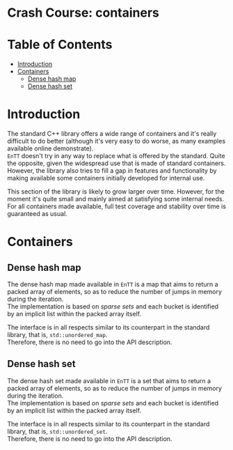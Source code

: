 # Crash Course: containers

<!--
@cond TURN_OFF_DOXYGEN
-->
# Table of Contents

* [Introduction](#introduction)
* [Containers](#containers)
  * [Dense hash map](#dense-hash-map)
  * [Dense hash set](#dense-hash-set)

<!--
@endcond TURN_OFF_DOXYGEN
-->

# Introduction

The standard C++ library offers a wide range of containers and it's really
difficult to do better (although it's very easy to do worse, as many examples
available online demonstrate).<br/>
`EnTT` doesn't try in any way to replace what is offered by the standard. Quite
the opposite, given the widespread use that is made of standard containers.<br/>
However, the library also tries to fill a gap in features and functionality by
making available some containers initially developed for internal use.

This section of the library is likely to grow larger over time. However, for the
moment it's quite small and mainly aimed at satisfying some internal needs.<br/>
For all containers made available, full test coverage and stability over time is
guaranteed as usual.

# Containers

## Dense hash map

The dense hash map made available in `EnTT` is a map that aims to return a
packed array of elements, so as to reduce the number of jumps in memory during
the iteration.<br/>
The implementation is based on _sparse sets_ and each bucket is identified by an
implicit list within the packed array itself.

The interface is in all respects similar to its counterpart in the standard
library, that is, `std::unordered_map`.<br/>
Therefore, there is no need to go into the API description.

## Dense hash set

The dense hash set made available in `EnTT` is a set that aims to return a
packed array of elements, so as to reduce the number of jumps in memory during
the iteration.<br/>
The implementation is based on _sparse sets_ and each bucket is identified by an
implicit list within the packed array itself.

The interface is in all respects similar to its counterpart in the standard
library, that is, `std::unordered_set`.<br/>
Therefore, there is no need to go into the API description.
